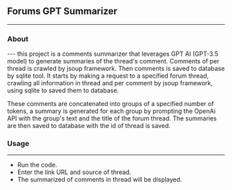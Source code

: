 
## Forums GPT Summarizer
___

<h3> About</h3>
---
this project is a comments summarizer that leverages
GPT AI (GPT-3.5 model) to generate summaries of the 
thread's comment. Comments of per thread is crawled by 
jsoup framework. Then comments is saved to database by 
sqlite tool. It starts by making a request to a specified 
forum thread, crawling all information in thread and per 
comment by jsoup framework, using sqlite to saved them to 
database. 

These comments are concatenated into groups of a specified
number of tokens, a summary is generated for each group by
prompting the OpenAi API with the group's text and the title
of the forum thread. The summaries are then saved to database
with the id of thread is saved.


### Usage
___
* Run the code.
* Enter the link URL and source of thread.
* The summarized of comments in thread will be displayed.





